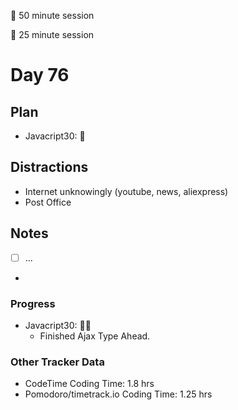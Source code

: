 🍒 50 minute session

🍅 25 minute session

# Day 76

## Plan

-   Javacript30: 🍒

## Distractions

-   Internet unknowingly (youtube, news, aliexpress)
-   Post Office

## Notes

-   [ ] ...

-

### Progress

-   Javacript30: 🍒🍅
    -   Finished Ajax Type Ahead.

### Other Tracker Data

-   CodeTime Coding Time: 1.8 hrs
-   Pomodoro/timetrack.io Coding Time: 1.25 hrs
